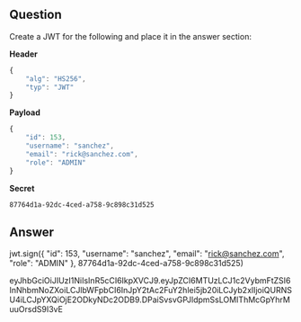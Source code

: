 ## Question

Create a JWT for the following and place it in the answer section:

**Header**
```js
{
    "alg": "HS256",
    "typ": "JWT"
}
```

**Payload**
```js
{
    "id": 153,
    "username": "sanchez",
    "email": "rick@sanchez.com",
    "role": "ADMIN"
}
```

**Secret**
```
87764d1a-92dc-4ced-a758-9c898c31d525
```

## Answer

jwt.sign({
    "id": 153,
    "username": "sanchez",
    "email": "rick@sanchez.com",
    "role": "ADMIN"
}, 87764d1a-92dc-4ced-a758-9c898c31d525)

eyJhbGciOiJIUzI1NiIsInR5cCI6IkpXVCJ9.eyJpZCI6MTUzLCJ1c2VybmFtZSI6InNhbmNoZXoiLCJlbWFpbCI6InJpY2tAc2FuY2hlei5jb20iLCJyb2xlIjoiQURNSU4iLCJpYXQiOjE2ODkyNDc2ODB9.DPaiSvsvGPJldpmSsLOMIThMcGpYhrMuuOrsdS9I3vE





